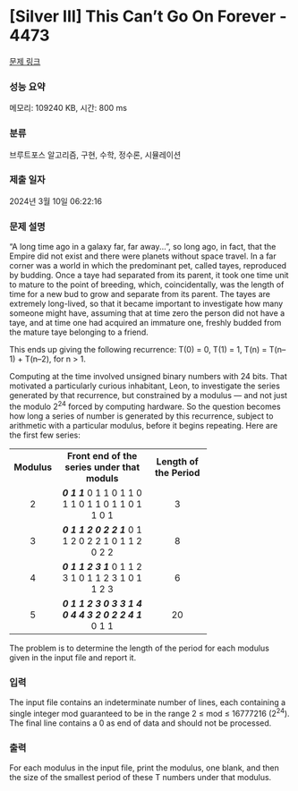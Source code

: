 # [Silver III] This Can’t Go On Forever - 4473 

[문제 링크](https://www.acmicpc.net/problem/4473) 

### 성능 요약

메모리: 109240 KB, 시간: 800 ms

### 분류

브루트포스 알고리즘, 구현, 수학, 정수론, 시뮬레이션

### 제출 일자

2024년 3월 10일 06:22:16

### 문제 설명

<p>“A long time ago in a galaxy far, far away...”, so long ago, in fact, that the Empire did not exist and there were planets without space travel. In a far corner was a world in which the predominant pet, called tayes, reproduced by budding. Once a taye had separated from its parent, it took one time unit to mature to the point of breeding, which, coincidentally, was the length of time for a new bud to grow and separate from its parent. The tayes are extremely long-lived, so that it became important to investigate how many someone might have, assuming that at time zero the person did not have a taye, and at time one had acquired an immature one, freshly budded from the mature taye belonging to a friend.</p>

<p>This ends up giving the following recurrence: T(0) = 0, T(1) = 1, T(n) = T(n–1) + T(n–2), for n > 1.</p>

<p>Computing at the time involved unsigned binary numbers with 24 bits. That motivated a particularly curious inhabitant, Leon, to investigate the series generated by that recurrence, but constrained by a modulus — and not just the modulo 2<sup>24</sup> forced by computing hardware. So the question becomes how long a series of number is generated by this recurrence, subject to arithmetic with a particular modulus, before it begins repeating. Here are the first few series:</p>

<table class="table table-bordered" style="width:70%">
	<tbody>
		<tr>
			<td style="text-align:center"><strong>Modulus</strong></td>
			<td style="text-align:center"><strong>Front end of the series under that moduls</strong></td>
			<td style="text-align:center"><strong>Length of the Period</strong></td>
		</tr>
		<tr>
			<td style="text-align:center">2</td>
			<td style="text-align:center"><em><strong>0 1 1</strong></em> 0 1 1 0 1 1 0 1 1 0 1 1 0 1 1 0 1 1 0 1</td>
			<td style="text-align:center">3</td>
		</tr>
		<tr>
			<td style="text-align:center">3</td>
			<td style="text-align:center"><em><strong>0 1 1 2 0 2 2 1</strong></em> 0 1 1 2 0 2 2 1 0 1 1 2 0 2 2 </td>
			<td style="text-align:center">8</td>
		</tr>
		<tr>
			<td style="text-align:center">4</td>
			<td style="text-align:center"><em><strong>0 1 1 2 3 1</strong></em> 0 1 1 2 3 1 0 1 1 2 3 1 0 1 1 2 3</td>
			<td style="text-align:center">6</td>
		</tr>
		<tr>
			<td style="text-align:center">5</td>
			<td style="text-align:center"><em><strong>0 1 1 2 3 0 3 3 1 4 0 4 4 3 2 0 2 2 4 1</strong></em> 0 1 1</td>
			<td style="text-align:center">20</td>
		</tr>
	</tbody>
</table>

<p>The problem is to determine the length of the period for each modulus given in the input file and report it.</p>

### 입력 

 <p>The input file contains an indeterminate number of lines, each containing a single integer mod guaranteed to be in the range 2 ≤ mod ≤ 16777216 (2<sup>24</sup>). The final line contains a 0 as end of data and should not be processed.</p>

<p> </p>

### 출력 

 <p>For each modulus in the input file, print the modulus, one blank, and then the size of the smallest period of these T numbers under that modulus.</p>

<p> </p>

